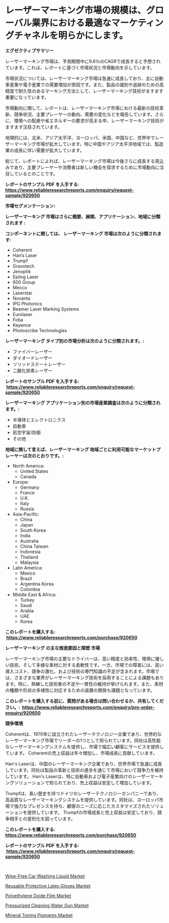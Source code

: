 <p><h1>レーザーマーキング市場の規模は、グローバル業界における最適なマーケティングチャネルを明らかにします。</h1></p><p><strong>エグゼクティブサマリー</strong></p>
<p><p>レーザーマーキング市場は、予測期間中に9.6％のCAGRで成長すると予想されています。これは、レポートに基づく市場状況と市場動向を示しています。</p><p>市場状況については、レーザーマーキング市場は急速に成長しており、主に自動車産業や電子産業での需要増加が原因です。また、製品の識別や追跡のための高精度で耐久性のあるマーキング方法として、レーザーマーキング技術がますます重要になっています。</p><p>市場動向に関して、レポートは、レーザーマーキング市場における最新の技術革新、競争状況、主要プレーヤーの動向、需要の変化などを報告しています。さらに、環境への配慮や省エネルギーの要求が高まる中、レーザーマーキング技術がますます注目されています。</p><p>地理的には、北米、アジア太平洋、ヨーロッパ、米国、中国など、世界中でレーザーマーキング市場が拡大しています。特に中国やアジア太平洋地域では、製造業の成長に伴い需要が拡大しています。</p><p>総じて、レポートによれば、レーザーマーキング市場は今後さらに成長する見込みであり、主要プレーヤーや消費者は新しい機会を探求するために市場動向に注目しているとのことです。</p></p>
<p><strong>レポートのサンプル PDF を入手する: <a href="https://www.reliableresearchreports.com/enquiry/request-sample/920650">https://www.reliableresearchreports.com/enquiry/request-sample/920650</a></strong></p>
<p><strong>市場セグメンテーション:</strong></p>
<p><strong> レーザーマーキング 市場はさらに概要、展開、アプリケーション、地域に分類されます :</strong></p>
<p><strong>コンポーネントに関しては、 レーザーマーキング 市場は次のように分類されます: &nbsp;</strong></p>
<p><ul><li>Coherent</li><li>Han’s Laser</li><li>Trumpf</li><li>Gravotech</li><li>Jenoptik</li><li>Epilog Laser</li><li>600 Group</li><li>Mecco</li><li>Laserstar</li><li>Novanta</li><li>IPG Photonics</li><li>Beamer Laser Marking Systems</li><li>Eurolaser</li><li>Foba</li><li>Keyence</li><li>Photoscribe Technologies</li></ul></p>
<p><strong> レーザーマーキング タイプ別の市場分析は次のように分類されます。:</strong></p>
<p><ul><li>ファイバーレーザー</li><li>ダイオードレーザー</li><li>ソリッドステートレーザー</li><li>二酸化炭素レーザー</li></ul></p>
<p><strong>レポートのサンプル PDF を入手する: &nbsp;<a href="https://www.reliableresearchreports.com/enquiry/request-sample/920650">https://www.reliableresearchreports.com/enquiry/request-sample/920650</a></strong></p>
<p><strong> レーザーマーキング アプリケーション別の市場産業調査は次のように分類されます。:</strong></p>
<p><ul><li>半導体とエレクトロニクス</li><li>自動車</li><li>航空宇宙/防衛</li><li>その他</li></ul></p>
<p><strong>地域に関して言えば、レーザーマーキング 地域ごとに利用可能なマーケットプレーヤーは次のとおりです。:</strong></p>
<p><ul>
    <li>
        North America:
        <ul>
            <li>United States</li>
            <li>Canada</li>
        </ul>
    </li>
    <li>
        Europe:
        <ul>
            <li>Germany</li>
            <li>France</li>
            <li>U.K.</li>
            <li>Italy</li>
            <li>Russia</li>
        </ul>
    </li>
    <li>
        Asia-Pacific:
        <ul>
            <li>China</li>
            <li>Japan</li>
            <li>South Korea</li>
            <li>India</li>
            <li>Australia</li>
            <li>China Taiwan</li>
            <li>Indonesia</li>
            <li>Thailand</li>
            <li>Malaysia</li>
        </ul>
    </li>
    <li>
        Latin America:
        <ul>
            <li>Mexico</li>
            <li>Brazil</li>
            <li>Argentina Korea</li>
            <li>Colombia</li>
        </ul>
    </li>
    <li>
        Middle East & Africa:
        <ul>
            <li>Turkey</li>
            <li>Saudi</li>
            <li>Arabia</li>
            <li>UAE</li>
            <li>Korea</li>
        </ul>
    </li>
    </ul></p>
<p><strong>このレポートを購入する: &nbsp;<a href="https://www.reliableresearchreports.com/purchase/920650">https://www.reliableresearchreports.com/purchase/920650</a></strong></p>
<p><strong>レーザーマーキング の主な推進要因と障壁 市場</strong></p>
<p><p>レーザーマーキング市場の主要なドライバーは、高い精度と効率性、環境に優しい技術、そして多様な素材に対する柔軟性です。一方、市場での障害には、高い導入コスト、競争の激化、および技術の専門知識の不足が含まれます。市場では、さまざまな業界がレーザーマーキング技術を採用することによる課題もあります。特に、熟練した技術者の不足や一貫性の維持が挙げられます。また、素材の種類や形状の多様性に対応するための装置の開発も課題となっています。</p></p>
<p><strong>このレポートを購入する前に、質問がある場合は問い合わせるか、共有してください。:&nbsp; <a href="https://www.reliableresearchreports.com/enquiry/pre-order-enquiry/920650">https://www.reliableresearchreports.com/enquiry/pre-order-enquiry/920650</a></strong></p>
<p><strong>競争環境</strong></p>
<p><p>Coherentは、1970年に設立されたレーザーテクノロジー企業であり、世界的なレーザーマーキング市場でリーダーの1つとして知られています。同社は高性能なレーザーマーキングシステムを提供し、市場で幅広い顧客にサービスを提供しています。 Coherentの売上収益は年々増加し、市場成長に貢献しています。</p><p>Han's Laserは、中国のレーザーマーキング企業であり、世界市場で急速に成長しています。同社は製品の革新と技術の進歩を通じて市場において競争力を維持しています。 Han's Laserは、特に自動車および電子産業向けのレーザーマーキングソリューションで知られており、売上収益は安定して増加しています。</p><p>Trumpfは、長い歴史を持つドイツのレーザーテクノロジーカンパニーであり、高品質なレーザーマーキングシステムを提供しています。同社は、ヨーロッパ市場で強力なプレゼンスを持ち、顧客のニーズに応じたカスタマイズされたソリューションを提供しています。 Trumpfの市場成長と売上収益は安定しており、競争相手との差別化を図っています。</p></p>
<p><strong>このレポートを購入する: &nbsp; <a href="https://www.reliableresearchreports.com/purchase/920650">https://www.reliableresearchreports.com/purchase/920650</a></strong></p>
<p><strong>レポートのサンプル PDF を入手する: &nbsp;<a href="https://www.reliableresearchreports.com/enquiry/request-sample/920650">https://www.reliableresearchreports.com/enquiry/request-sample/920650</a></strong><strong></strong></p>
<p>&nbsp;</p>
<p><p><a href="https://github.com/prosalinda88/Market-Research-Report-List-3/blob/main/wipe-free-car-washing-liquid-market.md">Wipe-Free Car Washing Liquid Market</a></p><p><a href="https://github.com/nancykennedykellievqfqt2/Market-Research-Report-List-1/blob/main/reusable-protective-latex-gloves-market.md">Reusable Protective Latex Gloves Market</a></p><p><a href="https://github.com/bobicer/Market-Research-Report-List-2/blob/main/polyethylene-oxide-film-market.md">Polyethylene Oxide Film Market</a></p><p><a href="https://github.com/NorbertYates/Market-Research-Report-List-3/blob/main/pressurized-cleaning-water-gun-market.md">Pressurized Cleaning Water Gun Market</a></p><p><a href="https://github.com/globismark/Market-Research-Report-List-2/blob/main/mineral-toning-pigments-market.md">Mineral Toning Pigments Market</a></p></p>